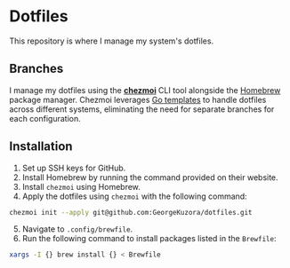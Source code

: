 # Dotfiles

This repository is where I manage my system's dotfiles.

## Branches

I manage my dotfiles using the **[chezmoi](https://www.chezmoi.io/)** CLI tool alongside the [Homebrew](https://brew.sh/) package manager. Chezmoi leverages [Go templates](https://pkg.go.dev/text/template) to handle dotfiles across different systems, eliminating the need for separate branches for each configuration.

## Installation

1. Set up SSH keys for GitHub.
2. Install Homebrew by running the command provided on their website.
3. Install `chezmoi` using Homebrew.
4. Apply the dotfiles using `chezmoi` with the following command:  

```bash
chezmoi init --apply git@github.com:GeorgeKuzora/dotfiles.git
```

5. Navigate to `.config/brewfile`.
6. Run the following command to install packages listed in the `Brewfile`:  

```bash
xargs -I {} brew install {} < Brewfile
```
